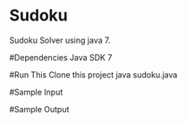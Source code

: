 # Sudoku
Sudoku Solver using java 7.

#Dependencies
Java SDK 7


#Run This
Clone this project
java sudoku.java <sudoku>

#Sample Input 

#Sample Output

